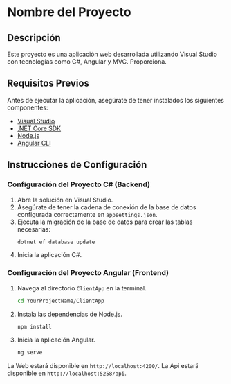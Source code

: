 # Nombre del Proyecto

## Descripción
Este proyecto es una aplicación web desarrollada utilizando Visual Studio con tecnologías como C#, Angular y MVC. Proporciona.

## Requisitos Previos
Antes de ejecutar la aplicación, asegúrate de tener instalados los siguientes componentes:

- [Visual Studio](https://visualstudio.microsoft.com/)
- [.NET Core SDK](https://dotnet.microsoft.com/download)
- [Node.js](https://nodejs.org/)
- [Angular CLI](https://angular.io/cli)

## Instrucciones de Configuración

### Configuración del Proyecto C# (Backend)
1. Abre la solución en Visual Studio.
2. Asegúrate de tener la cadena de conexión de la base de datos configurada correctamente en `appsettings.json`.
3. Ejecuta la migración de la base de datos para crear las tablas necesarias:
    ```bash
    dotnet ef database update
    ```
4. Inicia la aplicación C#.

### Configuración del Proyecto Angular (Frontend)
1. Navega al directorio `ClientApp` en la terminal.
    ```bash
    cd YourProjectName/ClientApp
    ```
2. Instala las dependencias de Node.js.
    ```bash
    npm install
    ```
3. Inicia la aplicación Angular.
    ```bash
    ng serve
    ```

La Web estará disponible en `http://localhost:4200/`.
La Api estará disponible en `http://localhost:5258/api`.

